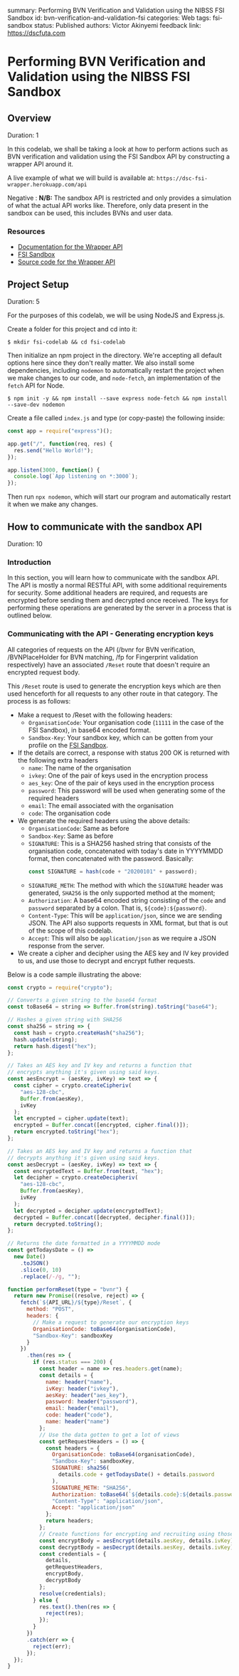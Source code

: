 summary: Performing BVN Verification and Validation using the NIBSS FSI Sandbox
id: bvn-verification-and-validation-fsi
categories: Web
tags: fsi-sandbox
status: Published
authors: Victor Akinyemi
feedback link: https://dscfuta.com

# Performing BVN Verification and Validation using the NIBSS FSI Sandbox

## Overview

Duration: 1

In this codelab, we shall be taking a look at how to perform actions such as BVN verification and validation using the FSI Sandbox API by constructing a wrapper API around it.

A live example of what we will build is available at: `https://dsc-fsi-wrapper.herokuapp.com/api`

Negative
: **N/B:** The sandbox API is restricted and only provides a simulation of what the actual API works like. Therefore, only data present in the sandbox can be used, this includes BVNs and user data.

### Resources

- [Documentation for the Wrapper API](https://documenter.getpostman.com/view/9936833/SWLce9RJ?version=latest)
- [FSI Sandbox](https://sandbox.fsi.ng)
- [Source code for the Wrapper API](https://github.com/tehlordvortex/dsc-fsi-wrapper)

## Project Setup

Duration: 5

For the purposes of this codelab, we will be using NodeJS and Express.js.

Create a folder for this project and cd into it:

```
$ mkdir fsi-codelab && cd fsi-codelab
```

Then initialize an npm project in the directory. We're accepting all default options here since they don't really matter.
We also install some dependencies, including `nodemon` to automatically restart the project when we make changes to our code, and `node-fetch`, an implementation of the `fetch` API for Node.

```
$ npm init -y && npm install --save express node-fetch && npm install --save-dev nodemon
```

Create a file called `index.js` and type (or copy-paste) the following inside:

```javascript
const app = require("express")();

app.get("/", function(req, res) {
  res.send("Hello World!");
});

app.listen(3000, function() {
  console.log(`App listening on *:3000`);
});
```

Then run `npx nodemon`, which will start our program and automatically restart it when we make any changes.

## How to communicate with the sandbox API

Duration: 10

### Introduction

In this section, you will learn how to communicate with the sandbox API. The API is mostly a normal RESTful API, with some additional requirements for security. Some additional headers are required, and requests are encrypted before sending them and decrypted once received. The keys for performing these operations are generated by the server in a process that is outlined below.

### Communicating with the API - Generating encryption keys

All categories of requests on the API (/bvnr for BVN verification, /BVNPlaceHolder for BVN matching, /fp for Fingerprint validation respectively) have an associated `/Reset` route that doesn't require an encrypted request body.

This `/Reset` route is used to generate the encryption keys which are then used henceforth for all requests to any other route in that category. The process is as follows:

- Make a request to /Reset with the following headers:
  - `OrganisationCode`: Your organisation code (`11111` in the case of the FSI Sandbox), in base64 encoded format.
  - `Sandbox-Key`: Your sandbox key, which can be gotten from your profile on the [FSI Sandbox](http://sandbox.fsi.ng).
- If the details are correct, a response with status 200 OK is returned with the following extra headers
  - `name`: The name of the organisation
  - `ivkey`: One of the pair of keys used in the encryption process
  - `aes_key`: One of the pair of keys used in the encryption process
  - `password`: This password will be used when generating some of the required headers
  - `email`: The email associated with the organisation
  - `code`: The organisation code
- We generate the required headers using the above details:
  - `OrganisationCode`: Same as before
  - `Sandbox-Key`: Same as before
  - `SIGNATURE`: This is a SHA256 hashed string that consists of the organisation code, concatenated with today's date in YYYYMMDD format, then concatenated with the password. Basically:
    ```javascript
    const SIGNATURE = hash(code + "20200101" + password);
    ```
  - `SIGNATURE_METH`: The method with which the `SIGNATURE` header was generated, `SHA256` is the only supported method at the moment;
  - `Authorization`: A base64 encoded string consisting of the `code` and `password` separated by a colon. That is, `${code}:${password}`.
  - `Content-Type`: This will be `application/json`, since we are sending JSON. The API also supports requests in XML format, but that is out of the scope of this codelab.
  - `Accept`: This will also be `application/json` as we require a JSON response from the server.
- We create a cipher and decipher using the AES key and IV key provided to us, and use those to decrypt and encrypt futher requests.

Below is a code sample illustrating the above:

```javascript
const crypto = require("crypto");

// Converts a given string to the base64 format
const toBase64 = string => Buffer.from(string).toString("base64");

// Hashes a given string with SHA256
const sha256 = string => {
  const hash = crypto.createHash("sha256");
  hash.update(string);
  return hash.digest("hex");
};

// Takes an AES key and IV key and returns a function that
// encrypts anything it's given using said keys.
const aesEncrypt = (aesKey, ivKey) => text => {
  const cipher = crypto.createCipheriv(
    "aes-128-cbc",
    Buffer.from(aesKey),
    ivKey
  );
  let encrypted = cipher.update(text);
  encrypted = Buffer.concat([encrypted, cipher.final()]);
  return encrypted.toString("hex");
};

// Takes an AES key and IV key and returns a function that
// decrypts anything it's given using said keys.
const aesDecrypt = (aesKey, ivKey) => text => {
  const encryptedText = Buffer.from(text, "hex");
  let decipher = crypto.createDecipheriv(
    "aes-128-cbc",
    Buffer.from(aesKey),
    ivKey
  );
  let decrypted = decipher.update(encryptedText);
  decrypted = Buffer.concat([decrypted, decipher.final()]);
  return decrypted.toString();
};

// Returns the date formatted in a YYYYMMDD mode
const getTodaysDate = () =>
  new Date()
    .toJSON()
    .slice(0, 10)
    .replace(/-/g, "");

function performReset(type = "bvnr") {
  return new Promise((resolve, reject) => {
    fetch(`${API_URL}/${type}/Reset`, {
      method: "POST",
      headers: {
        // Make a request to generate our encryption keys
        OrganisationCode: toBase64(organisationCode),
        "Sandbox-Key": sandboxKey
      }
    })
      .then(res => {
        if (res.status === 200) {
          const header = name => res.headers.get(name);
          const details = {
            name: header("name"),
            ivKey: header("ivkey"),
            aesKey: header("aes_key"),
            password: header("password"),
            email: header("email"),
            code: header("code"),
            name: header("name")
          };
          // Use the data gotten to get a lot of views
          const getRequestHeaders = () => {
            const headers = {
              OrganisationCode: toBase64(organisationCode),
              "Sandbox-Key": sandboxKey,
              SIGNATURE: sha256(
                details.code + getTodaysDate() + details.password
              ),
              SIGNATURE_METH: "SHA256",
              Authorization: toBase64(`${details.code}:${details.password}`),
              "Content-Type": "application/json",
              Accept: "application/json"
            };
            return headers;
          };
          // Create functions for encrypting and recruiting using those details
          const encryptBody = aesEncrypt(details.aesKey, details.ivKey);
          const decryptBody = aesDecrypt(details.aesKey, details.ivKey);
          const credentials = {
            details,
            getRequestHeaders,
            encryptBody,
            decryptBody
          };
          resolve(credentials);
        } else {
          res.text().then(res => {
            reject(res);
          });
        }
      })
      .catch(err => {
        reject(err);
      });
  });
}
```
